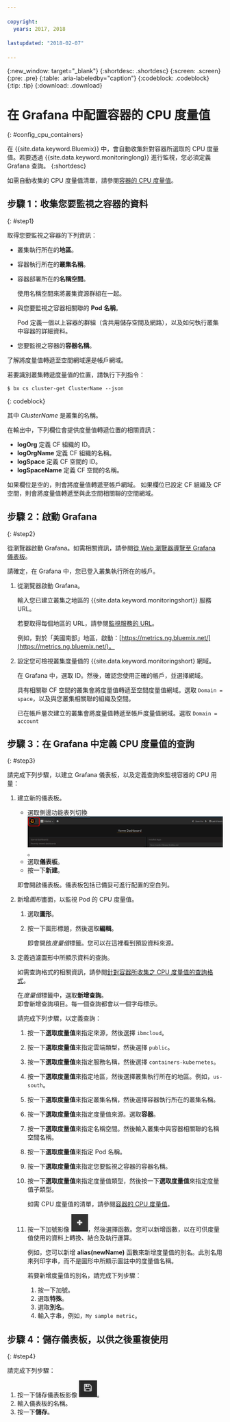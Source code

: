 ```yaml
---

copyright:
  years: 2017, 2018

lastupdated: "2018-02-07"

---
```


{:new_window: target="_blank"}
{:shortdesc: .shortdesc}
{:screen: .screen}
{:pre: .pre}
{:table: .aria-labeledby="caption"}
{:codeblock: .codeblock}
{:tip: .tip}
{:download: .download}


# 在 Grafana 中配置容器的 CPU 度量值
{: #config_cpu_containers}

在 {{site.data.keyword.Bluemix}} 中，會自動收集針對容器所選取的 CPU 度量值。若要透過 {{site.data.keyword.monitoringlong}} 進行監視，您必須定義 Grafana 查詢。
{:shortdesc}

如需自動收集的 CPU 度量值清單，請參閱[容器的 CPU 度量值](/docs/services/cloud-monitoring/containers/monitoring_containers_ov.html#cpu_metrics_containers)。


## 步驟 1：收集您要監視之容器的資料
{: #step1}

取得您要監視之容器的下列資訊：

* 叢集執行所在的**地區**。
* 容器執行所在的**叢集名稱**。 	
* 容器部署所在的**名稱空間**。 

    使用名稱空間來將叢集資源群組在一起。
	
* 與您要監視之容器相關聯的 **Pod 名稱**。 

    Pod 定義一個以上容器的群組（含共用儲存空間及網路），以及如何執行叢集中容器的詳細資料。
	
* 您要監視之容器的**容器名稱**。

了解將度量值轉遞至空間網域還是帳戶網域。

若要識別叢集轉遞度量值的位置，請執行下列指令：

```
$ bx cs cluster-get ClusterName --json
```
{: codeblock}

其中 *ClusterName* 是叢集的名稱。

在輸出中，下列欄位會提供度量值轉遞位置的相關資訊：

* **logOrg** 定義 CF 組織的 ID。
* **logOrgName** 定義 CF 組織的名稱。
* **logSpace** 定義 CF 空間的 ID。
* **logSpaceName** 定義 CF 空間的名稱。

如果欄位是空的，則會將度量值轉遞至帳戶網域。
如果欄位已設定 CF 組織及 CF 空間，則會將度量值轉遞至與此空間相關聯的空間網域。

## 步驟 2：啟動 Grafana
{: #step2}

從瀏覽器啟動 Grafana。如需相關資訊，請參閱[從 Web 瀏覽器導覽至 Grafana 儀表板](/docs/services/cloud-monitoring/grafana/navigating_grafana.html#launch_grafana_from_browser)。

請確定，在 Grafana 中，您已登入叢集執行所在的帳戶。 

1. 從瀏覽器啟動 Grafana。 

    輸入您已建立叢集之地區的 {{site.data.keyword.monitoringshort}} 服務 URL。 
    
    若要取得每個地區的 URL，請參閱[監視服務的 URL](/docs/services/cloud-monitoring/monitoring_ov.html#region)。

    例如，對於「美國南部」地區，啟動：[https://metrics.ng.bluemix.net/](https://metrics.ng.bluemix.net/)。

2. 設定您可檢視叢集度量值的 {{site.data.keyword.monitoringshort} 網域。

    在 Grafana 中，選取 ID。然後，確認您使用正確的帳戶，並選擇網域。

    具有相關聯 CF 空間的叢集會將度量值轉遞至空間度量值網域。選取 `Domain = space`，以及與您叢集相關聯的組織及空間。

    已在帳戶層次建立的叢集會將度量值轉遞至帳戶度量值網域。選取 `Domain = account`




## 步驟 3：在 Grafana 中定義 CPU 度量值的查詢
{: #step3}

請完成下列步驟，以建立 Grafana 儀表板，以及定義查詢來監視容器的 CPU 用量：

1. 建立新的儀表板。

    * 選取側邊功能表列切換 ![Grafana 側邊功能表列](images/grafana_settings.gif "Grafana 側邊功能表列")。
    * 選取**儀表板**。
    * 按一下**新建**。

    即會開啟儀表板。儀表板包括已備妥可進行配置的空白列。

2. 新增*圖形*畫面，以監視 Pod 的 CPU 度量值。

    1. 選取**圖形**。

    2. 按一下圖形標題，然後選取**編輯**。

        即會開啟*度量值*標籤。您可以在這裡看到預設資料來源。

3. 定義過濾圖形中所顯示資料的查詢。 

    如需查詢格式的相關資訊，請參閱[針對容器所收集之 CPU 度量值的查詢格式](/docs/services/cloud-monitoring/reference/metrics_format.html#cpu_containers)。

    在*度量值*標籤中，選取**新增查詢**。</br>即會新增查詢項目。每一個查詢都會以一個字母標示。
	
	請完成下列步驟，以定義查詢：
	
    1. 按一下**選取度量值**來指定來源，然後選擇 `ibmcloud`。
    
    2. 按一下**選取度量值**來指定雲端類型，然後選擇 `public`。
    
    3. 按一下**選取度量值**來指定服務名稱，然後選擇 `containers-kubernetes`。
	
    4. 按一下**選取度量值**來指定地區，然後選擇叢集執行所在的地區。例如，`us-south`。
    
    5. 按一下**選取度量值**來指定叢集名稱，然後選擇容器執行所在的叢集名稱。
		
	6. 按一下**選取度量值**來指定度量值來源。選取**容器**。
		
	7. 按一下**選取度量值**來指定名稱空間。然後輸入叢集中與容器相關聯的名稱空間名稱。
		
	8. 按一下**選取度量值**來指定 Pod 名稱。
	
	9. 按一下**選取度量值**來指定您要監視之容器的容器名稱。
	
	10. 按一下**選取度量值**來指定度量值類型，然後按一下**選取度量值**來指定度量值子類型。
	
	    如需 CPU 度量值的清單，請參閱[容器的 CPU 度量值](/docs/services/cloud-monitoring/containers/monitoring_containers_ov.html#cpu_metrics_containers)。
	
	11. 按一下加號影像 ![新增圖示](images/grafana_plus_image.gif "加號影像")，然後選擇函數。您可以新增函數，以在可供度量值使用的資料上轉換、結合及執行運算。

        例如，您可以新增 **alias(newName)** 函數來新增度量值的別名。此別名用來列印字串，而不是圖形中所顯示圖註中的度量值名稱。

        若要新增度量值的別名，請完成下列步驟：

        1. 按一下加號。
        2. 選取**特殊**。
        3. 選取**別名**。
        4. 輸入字串，例如，`My sample metric`。


## 步驟 4：儲存儀表板，以供之後重複使用
{: #step4}

請完成下列步驟：

1. 按一下儲存儀表板影像 ![儲存儀表板影像](images/grafana_save_image.gif "儲存儀表板影像")。
2. 輸入儀表板的名稱。
3. 按一下**儲存**。

